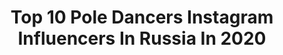---
title: Top 10 Pole Dancers Instagram Influencers In Russia In 2020
description: >-
  Find top pole dancers Instagram influencers in Russia in 2020. Most popular hashtags: #poledancer #pole #polesport #poletrick.
platform: Instagram
profiles:
  - username: "marinkanahalka"
    fullname: >-
      I Was Born To Make You Happy
    location: "Russia"
    followers: 20082
    engagement: 250
    commentsToLikes: 0.023523
    id: ck0vzevtv8rrg0i19k1f4ho5f
    verified: false
    hashtags: "#poledancegirl, #exoticroutine, #staybeautiful, #polegirls"
  - username: "alyona_soooul"
    fullname: >-
      POLEDANCE Воронеж🔝
    location: "Russia"
    followers: 17339
    engagement: 358
    commentsToLikes: 0.018693
    id: ck5q196yo9vhn0i114bu62f34
    verified: false
    hashtags: "#goddes, #mood, #antique, #true"
  - username: "ksusha_zefirka"
    fullname: >-
      Ксения Мельник
    location: "Russia"
    followers: 5688
    engagement: 553
    commentsToLikes: 0.070943
    id: ck6udj0vulduc0j71o3x2vgsj
    verified: false
    hashtags: "#dancelife, #choreo, #instapoledance, #ilovedance"
  - username: "ana.erian"
    fullname: >-
      Anastasia 〜 アナ
    location: "Russia"
    followers: 14763
    engagement: 543
    commentsToLikes: 0.008849
    id: ckap8evvho0m70i78ppwva1hk
    verified: false
    hashtags: "#thesaem, #welcos, #starbucks"
  - username: "leka_grechanowa"
    fullname: >-
      #Блогер Лёка Гречанова
    location: "Russia"
    followers: 45698
    engagement: 77
    commentsToLikes: 0.125525
    id: ck6u6dk9tez010j71mjssdnsy
    verified: false
    hashtags: "#poledance, #polesport, #poledancer, #polefitness"
  - username: "scarlett_o_hara_poledancer"
    fullname: >-
      Татьяна Курочкина, 34 years
    location: "Russia"
    followers: 29748
    engagement: 235
    commentsToLikes: 0.106847
    id: ck8t9u28npctb0j78p7lqvezb
    verified: false
    hashtags: "#exoticworkshop, #aerialdance, #valentines, #spbgirl"
  - username: "sidorova_poledance"
    fullname: >-
      𝐍𝐀𝐒𝐓𝐀𝐒𝐈𝐀 𝐒𝐈
    location: "Russia"
    followers: 26984
    engagement: 150
    commentsToLikes: 0.048560
    id: ck5hco777j3uj0i11aejh8jyl
    verified: false
    hashtags: "#splitchallenge, #backbend, #stretchingpose, #homepole"
  - username: "horror_tattoo"
    fullname: >-
      🗡Horror tattoo🗡
    location: "Russia"
    followers: 29514
    engagement: 168
    commentsToLikes: 0.017122
    id: ck5bub9f4hh850i11l8fezm3z
    verified: false
    hashtags: "#tattoocalifornia, #manhattan, #miamitattoo, #stayhome"
  - username: "mari_platicina"
    fullname: >-
      MARI👑Most Emotional Dancer⭐️
    location: "Russia"
    followers: 18806
    engagement: 408
    commentsToLikes: 0.059836
    id: ck5ca37c6clxt0i116r9ttu4a
    verified: false
    hashtags: "#hotstuff, #feelgoodmusic, #flexygirl, #emotionalabuse"
  - username: "egor_hit"
    fullname: >-
      Egor COACH Churakov
    location: "Russia"
    followers: 17357
    engagement: 181
    commentsToLikes: 0.122819
    id: ck5cbwvydgbcu0i11xkp97hxf
    verified: false
    hashtags: "#unochallenge, #bboystyle, #streetpole, #starfish"
---